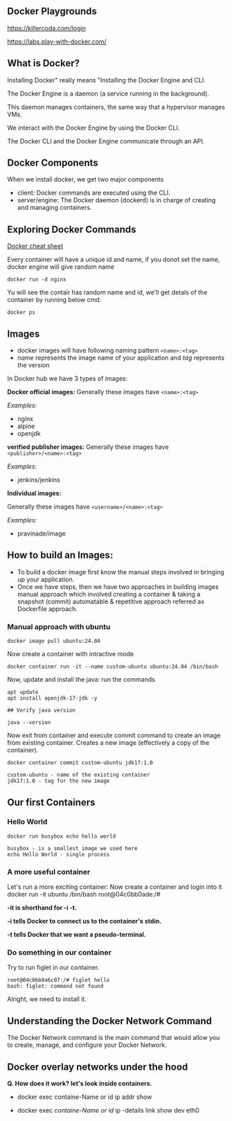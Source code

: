 ## Docker Playgrounds
https://killercoda.com/login

https://labs.play-with-docker.com/


## What is Docker?
Installing Docker" really means "Installing the Docker Engine and CLI.

The Docker Engine is a daemon (a service running in the background).

This daemon manages containers, the same way that a hypervisor manages VMs.

We interact with the Docker Engine by using the Docker CLI.

The Docker CLI and the Docker Engine communicate through an API.

## Docker Components

When we install docker, we get two major components
- client: Docker commands are executed using the CLI.
- server/engine: The Docker daemon (dockerd) is in charge of creating and managing containers.

## Exploring Docker Commands

[Docker cheat sheet](https://dockerlabs.collabnix.com/docker/cheatsheet/)

Every container will have a unique id and name, if you donot set the name, docker engine will give random name

    docker run -d nginx

Yu will see the contair has random name and id, we'll get detals of the container by running below cmd.

    docker ps


## Images

- docker images will have following naming pattern `<name>:<tag>`
- *name* represents the image name of your application and *tag* represents the version

In Docker hub we have 3 types of images:

**Docker official images:**
Generally these images have `<name>:<tag>`

*Examples:*

- nginx
- alpine
- openjdk

**verified publisher images:**
Generally these images have` <publisher>/<name>:<tag>`

*Examples:*
- jenkins/jenkins

**Individual images:**

Generally these images have `<username>/<name>:<tag>`

*Examples:*

- pravinade/image

## How to build an Images:

- To build a docker image first know the manual steps involved in bringing up your application.
- Once we have steps, then we have two approaches in building images
manual approach which involved creating a container & taking a snapshot (commit)
automatable & repetitive approach referred as Dockerfile approach.

### Manual approach with ubuntu

    docker image pull ubuntu:24.04

Now create a container with intractive mode

    docker container run -it --name custom-ubuntu ubuntu:24.04 /bin/bash

Now, update and install the java: run the commands

    apt update
    apt install openjdk-17-jdk -y

    ## Verify java version

    java --version

Now exit from container and execute commit command to create an image from existing container. Creates a new image (effectively a copy of the container).

    docker container commit custom-ubuntu jdk17:1.0

    custom-ubuntu - name of the existing container
    jdk17:1.0 - tag for the new image






## Our first Containers
### Hello World
    docker run busybox echo hello world

    busybox - is a smallest image we used here
    echo Hello World - single process

### A more useful container

Let's run a more exciting container: Now create a container and login into it
    docker run -it ubuntu /bin/bash
    root@04c0bb0ade:/#

**-it is shorthand for -i -t.**

**-i tells Docker to connect us to the container's stdin.**

**-t tells Docker that we want a pseudo-terminal.**

### Do something in our container
Try to run figlet in our container.

    root@04c0bb0a6c07:/# figlet hello
    bash: figlet: command not found

Alright, we need to install it.



## Understanding the Docker Network Command
The Docker Network command is the main command that would allow you to create, manage, and configure your Docker Network. 

## Docker overlay networks under the hood

**Q. How does it work? let's look inside containers.**
- docker exec containe-Name or id ip addr show

- docker exec *containe-Name or id* ip -details link show dev eth0







